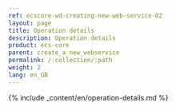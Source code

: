 ```yaml
---
ref: ecscore-wd-creating-new-web-service-02
layout: page
title: Operation details
description: Operation details
product: ecs-core
parent: create_a_new_webservice
permalink: /:collection/:path
weight: 2
lang: en_GB
---
```


{% include _content/en/operation-details.md %}